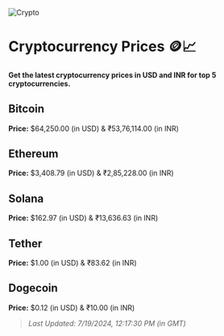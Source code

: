 
![Crypto](https://www.techguide.com.au/wp-content/uploads/2020/11/crypto3.jpeg)

# Cryptocurrency Prices 🪙📈

#### Get the latest cryptocurrency prices in USD and INR for top 5 cryptocurrencies.

## Bitcoin

**Price:** $64,250.00 (in USD) & ₹53,76,114.00 (in INR)

## Ethereum

**Price:** $3,408.79 (in USD) & ₹2,85,228.00 (in INR)

## Solana

**Price:** $162.97 (in USD) & ₹13,636.63 (in INR)

## Tether

**Price:** $1.00 (in USD) & ₹83.62 (in INR)

## Dogecoin

**Price:** $0.12 (in USD) & ₹10.00 (in INR)

> _Last Updated: 7/19/2024, 12:17:30 PM (in GMT)_
